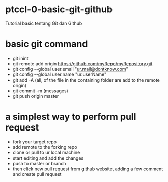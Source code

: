 # ptccl-0-basic-git-github

Tutorial basic tentang Git dan Github

# basic git command

- git inint
- git remote add origin https://github.com/myRepo/myRepository.git
 - git config --global user.email "ur.mail@dontknow.com"
 - git config --global user.name "ur.userName"
 - git add -A (all, of the file in the containing folder are add to the remote origin)
 - git commit -m (messages)
 - git push origin master
 
 
# a simplest way to perform pull request

- fork your target repo
-  add remote to the forking repo
- clone or pull to ur local machine
 - start editing and add the changes
 - push to master or branch
 -  then click new pull request from github website, adding a few comment and create pull request